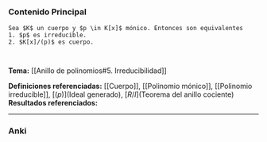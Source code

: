 ### Contenido Principal

```ad-theorem
Sea $K$ un cuerpo y $p \in K[x]$ mónico. Entonces son equivalentes
1. $p$ es irreducible.
2. $K[x]/(p)$ es cuerpo.
```

```ad-proof


```

**Tema:** [[Anillo de polinomios#5. Irreducibilidad]]

**Definiciones referenciadas:** [[Cuerpo]], [[Polinomio mónico]], [[Polinomio irreducible]], [$(p)$](Ideal generado), [$R/I$](Teorema del anillo cociente) 
**Resultados referenciados:**

---
### Anki
